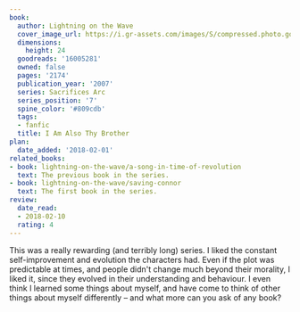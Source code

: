 ```yaml
---
book:
  author: Lightning on the Wave
  cover_image_url: https://i.gr-assets.com/images/S/compressed.photo.goodreads.com/books/1564072991l/16005281._SY475_.jpg
  dimensions:
    height: 24
  goodreads: '16005281'
  owned: false
  pages: '2174'
  publication_year: '2007'
  series: Sacrifices Arc
  series_position: '7'
  spine_color: '#809cdb'
  tags:
  - fanfic
  title: I Am Also Thy Brother
plan:
  date_added: '2018-02-01'
related_books:
- book: lightning-on-the-wave/a-song-in-time-of-revolution
  text: The previous book in the series.
- book: lightning-on-the-wave/saving-connor
  text: The first book in the series.
review:
  date_read:
  - 2018-02-10
  rating: 4
---
```


This was a really rewarding (and terribly long) series. I liked the constant self-improvement and evolution the characters had. Even if the plot was predictable at times, and people didn't change much beyond their morality, I liked it, since they evolved in their understanding and behaviour. I even think I learned some things about myself, and have come to think of other things about myself differently – and what more can you ask of any book?
